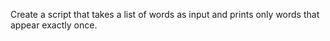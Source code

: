 Create a script that takes a list of words as input and prints only words that appear exactly once.	

